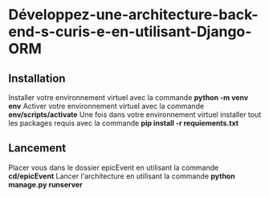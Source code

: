 # Développez-une-architecture-back-end-s-curis-e-en-utilisant-Django-ORM

## Installation
Installer votre environnement virtuel avec la commande **python -m venv env**
Activer votre environnement virtuel avec la commande **env/scripts/activate**
Une fois dans votre environnement virtuel installer tout les packages requis avec la commande **pip install -r requiements.txt**

## Lancement
Placer vous dans le dossier epicEvent en utilisant la commande **cd/epicEvent**
Lancer l'architecture en utilisant la commande **python manage.py runserver**

